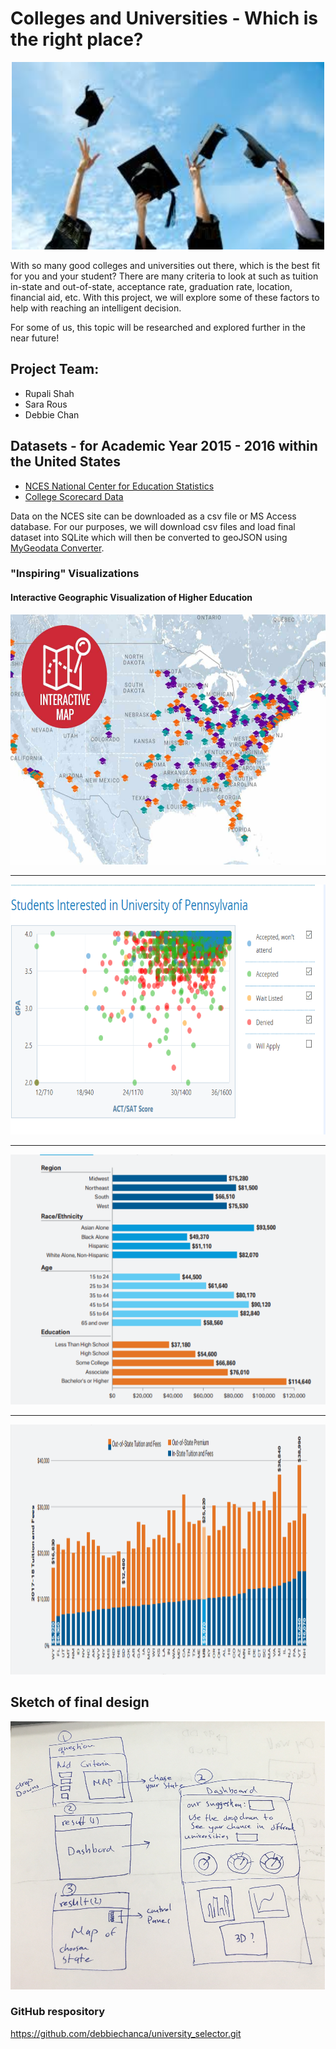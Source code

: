 # Colleges and Universities - Which is the right place?

<p align="center">
  <img width="500" height="300" src="Images/higher_ed.jpg">
</p>

With so many good colleges and universities out there, which is the best fit for you and your student?  There are many criteria to look at such as tuition in-state and out-of-state, acceptance rate, graduation rate, location, financial aid, etc.  With this project, we will explore some of these factors to help with reaching an intelligent decision.

For some of us, this topic will be researched and explored further in the near future!

## Project Team:
* Rupali Shah
* Sara Rous
* Debbie Chan

## Datasets - for Academic Year 2015 - 2016 within the United States

*  [NCES National Center for Education Statistics](https://nces.ed.gov/ipeds/use-the-data)
* [College Scorecard Data](http://api.data.gov/ed/collegescorecard/)

Data on the NCES site can be downloaded as a csv file or MS Access database.  For our purposes, we will download csv files and load final dataset into SQLite which will then be converted to geoJSON using [MyGeodata Converter](https://mygeodata.cloud/converter/sqlite-to-geojson).

### "Inspiring" Visualizations

#### Interactive Geographic Visualization of Higher Education
<p align="center">
  <img width="600" height="400" src="Images/viz1.jpg">
</p>

---
<p align="center">
  <img width="600" height="400" src="Images/Scattergram.png">
</p>

---

<p align="center">
  <img width="600" height="400" src="Images/bar_chart.png">
</p>

---
<p align="center">
  <img width="600" height="400" src="Images/tuition_bar_chart.png">
</p>

## Sketch of final design
![Map visualization](Images/Project2_sketch.PNG)

### GitHub respository

https://github.com/debbiechanca/university_selector.git

